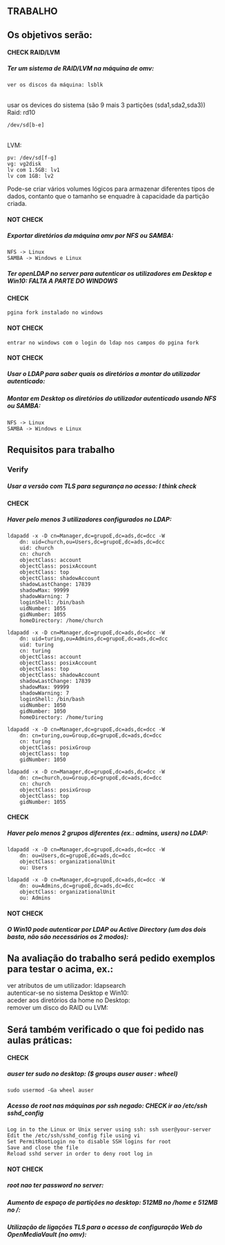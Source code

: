 ## TRABALHO

## Os objetivos serão:
#### CHECK RAID/LVM
##### Ter um sistema de RAID/LVM na máquina de omv:
	ver os discos da máquina: lsblk
<br />
	usar os devices do sistema (são 9 mais 3 partições (sda1,sda2,sda3))
<br />
Raid: rd10
	
	/dev/sd[b-e]
<br />
LVM:

	pv: /dev/sd[f-g]
	vg: vg2disk
	lv com 1.5GB: lv1
	lv com 1GB: lv2

Pode-se criar vários volumes lógicos para armazenar diferentes tipos de dados, contanto que o tamanho se enquadre à capacidade da partição criada.


#### NOT CHECK
##### Exportar diretórios da máquina omv por NFS ou SAMBA:

	NFS -> Linux
	SAMBA -> Windows e Linux


##### Ter openLDAP no server para autenticar os utilizadores em Desktop e Win10: FALTA A PARTE DO WINDOWS
#### CHECK
	pgina fork instalado no windows
#### NOT CHECK
	entrar no windows com o login do ldap nos campos do pgina fork


#### NOT CHECK
##### Usar o LDAP para saber quais os diretórios a montar do utilizador autenticado:


##### Montar em Desktop os diretórios do utilizador autenticado usando NFS ou SAMBA:

	NFS -> Linux
	SAMBA -> Windows e Linux



## Requisitos para trabalho
### Verify
##### Usar a versão com TLS para segurança no acesso: I think check

#### CHECK
##### Haver pelo menos 3 utilizadores configurados no LDAP:

	ldapadd -x -D cn=Manager,dc=grupoE,dc=ads,dc=dcc -W
		dn: uid=church,ou=Users,dc=grupoE,dc=ads,dc=dcc
		uid: church
		cn: church
		objectClass: account
		objectClass: posixAccount
		objectClass: top
		objectClass: shadowAccount
		shadowLastChange: 17839
		shadowMax: 99999
		shadowWarning: 7
		loginShell: /bin/bash
		uidNumber: 1055
		gidNumber: 1055
		homeDirectory: /home/church

	ldapadd -x -D cn=Manager,dc=grupoE,dc=ads,dc=dcc -W
		dn: uid=turing,ou=Admins,dc=grupoE,dc=ads,dc=dcc
		uid: turing
		cn: turing
		objectClass: account
		objectClass: posixAccount
		objectClass: top
		objectClass: shadowAccount
		shadowLastChange: 17839
		shadowMax: 99999
		shadowWarning: 7
		loginShell: /bin/bash
		uidNumber: 1050
		gidNumber: 1050
		homeDirectory: /home/turing

	ldapadd -x -D cn=Manager,dc=grupoE,dc=ads,dc=dcc -W
		dn: cn=turing,ou=Group,dc=grupoE,dc=ads,dc=dcc
		cn: turing
		objectClass: posixGroup
		objectClass: top
		gidNumber: 1050

	ldapadd -x -D cn=Manager,dc=grupoE,dc=ads,dc=dcc -W
		dn: cn=church,ou=Group,dc=grupoE,dc=ads,dc=dcc
		cn: church
		objectClass: posixGroup
		objectClass: top
		gidNumber: 1055

#### CHECK
##### Haver pelo menos 2 grupos diferentes (ex.: admins, users) no LDAP:

	ldapadd -x -D cn=Manager,dc=grupoE,dc=ads,dc=dcc -W
		dn: ou=Users,dc=grupoE,dc=ads,dc=dcc
		objectClass: organizationalUnit
		ou: Users

	ldapadd -x -D cn=Manager,dc=grupoE,dc=ads,dc=dcc -W
		dn: ou=Admins,dc=grupoE,dc=ads,dc=dcc
		objectClass: organizationalUnit
		ou: Admins
	
	
#### NOT CHECK
##### O Win10 pode autenticar por LDAP ou Active Directory (um dos dois basta, não são necessários os 2 modos):



## Na avaliação do trabalho será pedido exemplos para testar o acima, ex.:
ver atributos de um utilizador: ldapsearch
<br />
autenticar-se no sistema Desktop e Win10:
<br />
aceder aos diretórios da home no Desktop:
<br />
remover um disco do RAID ou LVM:


## Será também verificado o que foi pedido nas aulas práticas:
#### CHECK
##### auser ter sudo no desktop: ($ groups auser    auser : wheel)
	sudo usermod -Ga wheel auser		

##### Acesso de root nas máquinas por ssh negado: CHECK ir ao /etc/ssh sshd_config

	Log in to the Linux or Unix server using ssh: ssh user@your-server
	Edit the /etc/ssh/sshd_config file using vi
	Set PermitRootLogin no to disable SSH logins for root
	Save and close the file
	Reload sshd server in order to deny root log in

#### NOT CHECK
##### root nao ter password no server:


##### Aumento de espaço de partições no desktop: 512MB no /home e 512MB no /:



##### Utilização de ligações TLS para o acesso de configuração Web do OpenMediaVault (no omv): 
